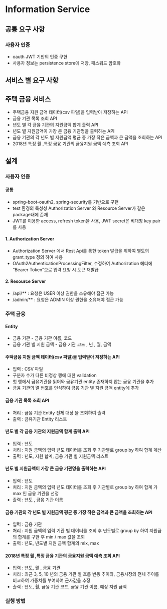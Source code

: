 # Information Service

## 공통 요구 사항
### 사용자 인증
* oauth JWT 기반의 인증 구현
* 사용자 정보는 persistence store에 저장, 패스워드 암호화  

## 서비스 별 요구 사항
## 주택 금융 서비스
* 주택금융 지원 금액 데이터(csv 파일)을 입력받아 저장하는 API
* 금융 기관 목록 조회 API
* 년도 별 각 금융 기관의 지원금액 합계 출력 API
* 년도 별 지원금액이 가장 큰 금융 기관명을 출력하는 API 
* 금융 기관의 각 년도 별 지원금액 평균 중 가장 작은 금액과 큰 금액을 조회하는 API
* 2018년 특정 월 ,특정 금융 기관의 금융지원 금액 예측 조회 API

## 설계

### 사용자 인증
#### 공통
* spring-boot-oauth2, spring-security를 기반으로 구현
* test 환경의 특성성 Authorization Server 와 Resource Server가 같은 package내에 존재
* JWT를 이용한 access, refresh token을 사용, JWT secret은 비대칭 key pair를 사용
#### 1. Authorization Server
* Authorization Server 에서 Rest Api를 통한 token 발급을 위하여 별도의 grant_type 정의 하여 사용
* OAuth2AuthenticationProcessingFilter, 수정하여  Authorization 헤더에 “Bearer Token”으로 입력 요청 시 토큰 재발급
#### 2. Resource Server
* /api/** : 요청은 USER 이상 권한을 소유해야 접근 가능
* /admin/** : 요청은 ADMIN 이상 권한을 소유해야 접근 가능 


### 주택 금융
#### Entity
* 금융 기관 - 금융 기관 이름, 코드 
* 금융 기관 별 지원 금액 - 금융 기관 코드 , 년 , 월, 금액
#### 주택금융 지원 금액 데이터(csv 파일)을 입력받아 저장하는 API
* 입력 : CSV 파일 
* 구분자 수가 다른 비정상 행에 대한 validation
* 첫 행에서 금유기관을 읽어와 금유기관 entity 존재하지 않는 금융 기관을 추가
* 금융 기관의 열 번호를 인식하여 금융 기관 별 지원 금액 entity에 추가 
#### 금융 기관 목록 조회 API
* 처리 : 금융 기관 Entity 전체 대상 을 조회하여 출력 
* 출력 : 금유기관 Entity 리스트 
#### 년도 별 각 금융 기관의 지원금액 합계 출력 API
* 입력 : 년도
* 처리 : 지원 금액의 입력 년도 데이터를 조회 후 기관별로 group by 하여 합계 계산
* 출력 : 년도, 지원 합계, 금융 기관 별 지원금액 리스트 
#### 년도 별 지원금액이 가장 큰 금융 기관명을 출력하는 API
* 입력 : 년도 
* 처리 : 지원 금액의 입력 년도 데이터를 조회 후 기관별로 group by 하여 합계 가 max 인 금융 기관을 선정
* 출력 : 년도 , 금융 기관 이름
#### 금융 기관의 각 년도 별 지원금액 평균 중 가장 작은 금액과 큰 금액을 조회하는 API
* 입력 : 금융 기관
* 처리 : 지원 금액의 입력 기관 별 데이터를 조회 후 년도별로 group by 하여 지원금의 합계를 구한 후 min / max 값을 조회 
* 출력 : 년도, 년도별 지원 금액 합계의 mix, max
#### 2018년 특정 월 ,특정 금융 기관의 금융지원 금액 예측 조회 API
* 입력 : 년도, 월 , 금융 기관
* 처리 : 최근 3, 5, 10 년의 금융 기관 별 흐름 변동 추이와, 금융시장의 전체 추이를 비교하여 가중치를 부여하여 근사값을 추정 
* 출력 : 년도, 월, 금융 기관 코드, 금융 기관 이름, 예상 지원 금액 

### 실행 방법
